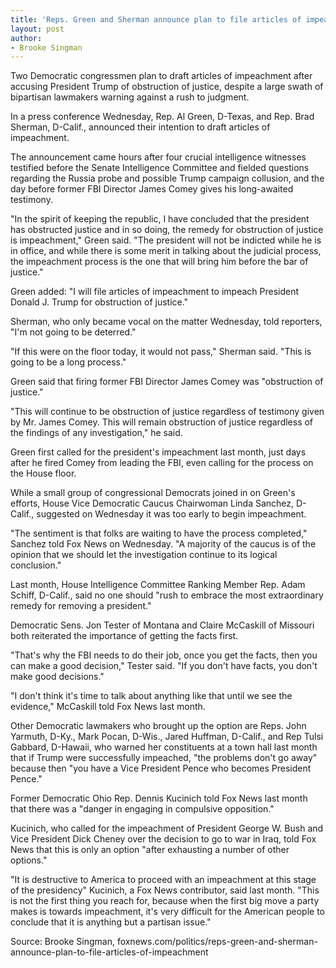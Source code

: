 ```yaml
---
title: 'Reps. Green and Sherman announce plan to file articles of impeachment'
layout: post
author:
- Brooke Singman
---
```


Two Democratic congressmen plan to draft articles of impeachment after accusing President Trump of obstruction of justice, despite a large swath of bipartisan lawmakers warning against a rush to judgment.

In a press conference Wednesday, Rep. Al Green, D-Texas, and Rep. Brad Sherman, D-Calif., announced their intention to draft articles of impeachment.

The announcement came hours after four crucial intelligence witnesses testified before the Senate Intelligence Committee and fielded questions regarding the Russia probe and possible Trump campaign collusion, and the day before former FBI Director James Comey gives his long-awaited testimony.

"In the spirit of keeping the republic, I have concluded that the president has obstructed justice and in so doing, the remedy for obstruction of justice is impeachment," Green said. "The president will not be indicted while he is in office, and while there is some merit in talking about the judicial process, the impeachment process is the one that will bring him before the bar of justice."

Green added: "I will file articles of impeachment to impeach President Donald J. Trump for obstruction of justice."

Sherman, who only became vocal on the matter Wednesday, told reporters, "I'm not going to be deterred."

"If this were on the floor today, it would not pass," Sherman said. "This is going to be a long process."

Green said that firing former FBI Director James Comey was "obstruction of justice."

"This will continue to be obstruction of justice regardless of testimony given by Mr. James Comey. This will remain obstruction of justice regardless of the findings of any investigation," he said.

Green first called for the president's impeachment last month, just days after he fired Comey from leading the FBI, even calling for the process on the House floor.

While a small group of congressional Democrats joined in on Green's efforts, House Vice Democratic Caucus Chairwoman Linda Sanchez, D-Calif., suggested on Wednesday it was too early to begin impeachment.

"The sentiment is that folks are waiting to have the process completed," Sanchez told Fox News on Wednesday. "A majority of the caucus is of the opinion that we should let the investigation continue to its logical conclusion."

Last month, House Intelligence Committee Ranking Member Rep. Adam Schiff, D-Calif., said no one should "rush to embrace the most extraordinary remedy for removing a president."

Democratic Sens. Jon Tester of Montana and Claire McCaskill of Missouri both reiterated the importance of getting the facts first.

"That's why the FBI needs to do their job, once you get the facts, then you can make a good decision," Tester said. "If you don't have facts, you don't make good decisions."

"I don't think it's time to talk about anything like that until we see the evidence," McCaskill told Fox News last month.

Other Democratic lawmakers who brought up the option are Reps. John Yarmuth, D-Ky., Mark Pocan, D-Wis., Jared Huffman, D-Calif., and Rep Tulsi Gabbard, D-Hawaii, who warned her constituents at a town hall last month that if Trump were successfully impeached, "the problems don't go away" because then "you have a Vice President Pence who becomes President Pence."

Former Democratic Ohio Rep. Dennis Kucinich told Fox News last month that there was a "danger in engaging in compulsive opposition."

Kucinich, who called for the impeachment of President George W. Bush and Vice President Dick Cheney over the decision to go to war in Iraq, told Fox News that this is only an option "after exhausting a number of other options."

"It is destructive to America to proceed with an impeachment at this stage of the presidency" Kucinich, a Fox News contributor, said last month. "This is not the first thing you reach for, because when the first big move a party makes is towards impeachment, it's very difficult for the American people to conclude that it is anything but a partisan issue."

Source: Brooke Singman, foxnews.com/politics/reps-green-and-sherman-announce-plan-to-file-articles-of-impeachment
